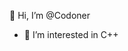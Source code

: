 👋  Hi, I’m @Codoner
- 👀 I’m interested in C++
<!-- - 🌱 I’m currently learning ...
- 💞️ I’m looking to collaborate on ...
- 📫 How to reach me ... -->

<!---
Codoner/Codoner is a ✨ special ✨ repository because its `README.md` (this file) appears on your GitHub profile.
You can click the Preview link to take a look at your changes.
--->
